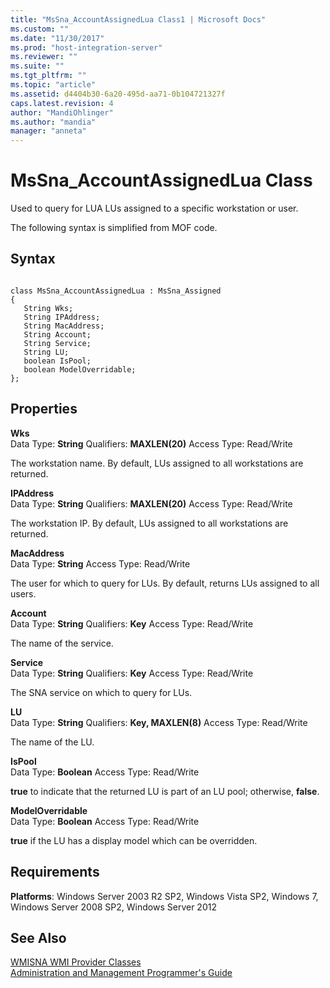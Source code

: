 ```yaml
---
title: "MsSna_AccountAssignedLua Class1 | Microsoft Docs"
ms.custom: ""
ms.date: "11/30/2017"
ms.prod: "host-integration-server"
ms.reviewer: ""
ms.suite: ""
ms.tgt_pltfrm: ""
ms.topic: "article"
ms.assetid: d4404b30-6a20-495d-aa71-0b104721327f
caps.latest.revision: 4
author: "MandiOhlinger"
ms.author: "mandia"
manager: "anneta"
---
```

# MsSna_AccountAssignedLua Class
Used to query for LUA LUs assigned to a specific workstation or user.  
  
 The following syntax is simplified from MOF code.  
  
## Syntax  
  
```  
  
class MsSna_AccountAssignedLua : MsSna_Assigned  
{  
   String Wks;  
   String IPAddress;  
   String MacAddress;  
   String Account;  
   String Service;  
   String LU;  
   boolean IsPool;  
   boolean ModelOverridable;  
};  
```  
  
## Properties  
 **Wks**  
 Data Type: **String** Qualifiers: **MAXLEN(20)** Access Type: Read/Write  
  
 The workstation name. By default, LUs assigned to all workstations are returned.  
  
 **IPAddress**  
 Data Type: **String** Qualifiers: **MAXLEN(20)** Access Type: Read/Write  
  
 The workstation IP. By default, LUs assigned to all workstations are returned.  
  
 **MacAddress**  
 Data Type: **String** Access Type: Read/Write  
  
 The user for which to query for LUs. By default, returns LUs assigned to all users.  
  
 **Account**  
 Data Type: **String** Qualifiers: **Key** Access Type: Read/Write  
  
 The name of the service.  
  
 **Service**  
 Data Type: **String** Qualifiers: **Key** Access Type: Read/Write  
  
 The SNA service on which to query for LUs.  
  
 **LU**  
 Data Type: **String** Qualifiers: **Key, MAXLEN(8)** Access Type: Read/Write  
  
 The name of the LU.  
  
 **IsPool**  
 Data Type: **Boolean** Access Type: Read/Write  
  
 **true** to indicate that the returned LU is part of an LU pool; otherwise, **false**.  
  
 **ModelOverridable**  
 Data Type: **Boolean** Access Type: Read/Write  
  
 **true** if the LU has a display model which can be overridden.  
  
## Requirements  
 **Platforms**: Windows Server 2003 R2 SP2, Windows Vista SP2, Windows 7, Windows Server 2008 SP2, Windows Server 2012  
  
## See Also  
 [WMISNA WMI Provider Classes](../core/wmisna-wmi-provider-classes2.md)   
 [Administration and Management Programmer's Guide](../HIS2010/administration-and-management-programmer-s-guide1.md)